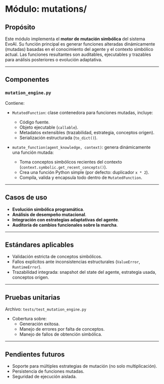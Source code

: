 # Módulo: mutations/

## Propósito

Este módulo implementa el **motor de mutación simbólica** del sistema EvoAI. Su función principal es generar funciones alteradas dinámicamente (mutadas) basadas en el conocimiento del agente y el contexto simbólico actual. Las funciones resultantes son auditables, ejecutables y trazables para análisis posteriores o evolución adaptativa.

---

## Componentes

### `mutation_engine.py`

Contiene:

- `MutatedFunction`: clase contenedora para funciones mutadas, incluye:
  - Código fuente.
  - Objeto ejecutable (`callable`).
  - Metadatos extensibles (trazabilidad, estrategia, conceptos origen).
  - Serialización estructurada (`to_dict()`).

- `mutate_function(agent_knowledge, context)`: genera dinámicamente una función mutada:
  - Toma conceptos simbólicos recientes del contexto (`context.symbolic.get_recent_concepts()`).
  - Crea una función Python simple (por defecto: duplicador `x * 2`).
  - Compila, valida y encapsula todo dentro de `MutatedFunction`.

---

## Casos de uso

- **Evolución simbólica programática**.
- **Análisis de desempeño mutacional**.
- **Integración con estrategias adaptativas del agente**.
- **Auditoría de cambios funcionales sobre la marcha**.

---

## Estándares aplicables

- Validación estricta de conceptos simbólicos.
- Fallos explícitos ante inconsistencias estructurales (`ValueError`, `RuntimeError`).
- Trazabilidad integrada: snapshot del state del agente, estrategia usada, conceptos origen.

---

## Pruebas unitarias

Archivo: `tests/test_mutation_engine.py`

- Cobertura sobre:
  - Generación exitosa.
  - Manejo de errores por falta de conceptos.
  - Manejo de fallos de obtención simbólica.

---

## Pendientes futuros

- Soporte para múltiples estrategias de mutación (no solo multiplicación).
- Persistencia de funciones mutadas.
- Seguridad de ejecución aislada.

